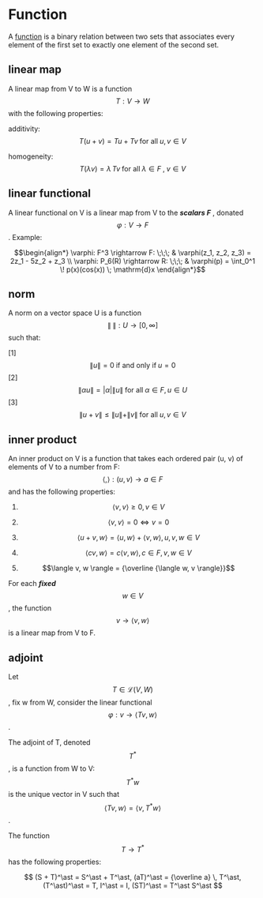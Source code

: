 <script id="MathJax-script" async src="https://cdn.jsdelivr.net/npm/mathjax@3/es5/tex-mml-chtml.js"></script>

# Function

A [function][wiki function] is a binary relation between two sets
that associates every element of the first set to exactly one element of the second set.

## linear map

A linear map from V to W is a function $$T: V \rightarrow W$$ with the following
properties:

additivity:
$$T(u + v) = Tu + Tv \; \mbox{for all} \; u, v \in V$$

homogeneity:
$$T(\lambda v) = \lambda \, Tv \; \mbox{for all} \; \lambda \in F \; , \; v \in V$$

## linear functional

A linear functional on V is a linear map from V to the
***scalars F*** , donated $$\varphi: V \rightarrow F$$. Example:

$$\begin{align*}
\varphi: F^3 \rightarrow F:    \;\;\; & \varphi(z_1, z_2, z_3) = 2z_1 - 5z_2 + z_3 \\
\varphi: P_6(R) \rightarrow R: \;\;\; & \varphi(p) = \int_0^1 \! p(x)(cos(x)) \; \mathrm{d}x
\end{align*}$$

## norm

A norm on a vector space U is a function $$\| \; \|: U \rightarrow [0, \infty]$$
such that:

[1] $$\| u \| = 0 \; \mbox{if and only if} \; u = 0$$
[2] $$\| \alpha u \| = |\alpha|\|u\| \; \mbox{for all} \; \alpha \in F, u \in U$$
[3] $$\| u + v \| \leq \|u\| + \|v\| \; \mbox{for all} \; u, v \in V$$

## inner product

An inner product on V is a function that takes
each ordered pair (u, v) of elements of V to a number
from F: $$\langle , \rangle : (u, v) \rightarrow a \in F$$
and has the following properties:

1. $$\langle v , v \rangle \geq 0 , v \in V$$

2. $$\langle v , v \rangle = 0 \Leftrightarrow v = 0$$

3. $$\langle u + v , w \rangle = \langle u , w \rangle + \langle v , w \rangle, u, v, w \in V$$

4. $$\langle cv , w \rangle = c\langle v , w \rangle, c \in F, v, w \in V$$

5. $$\langle v, w \rangle = {\overline {\langle w, v \rangle}}$$

For each ***fixed*** $$w \in V$$, the
function $$v \rightarrow \langle v , w \rangle$$ is a linear map from V to F.

## adjoint

Let $$T \in \mathcal{L}(V, W)$$, fix w from W,
consider the linear functional $$ \varphi : v \rightarrow \langle Tv , w \rangle$$.

The adjoint of T, denoted $$T^\ast$$, is a function from W to V:
$$T^\ast w$$ is the unique vector in V such that
$$\langle Tv , w \rangle = \langle v , T^{\ast}w \rangle $$.

The function $$T \rightarrow T^{\ast}$$ has the following properties:

$$
(S + T)^\ast = S^\ast + T^\ast,
(aT)^\ast = {\overline a} \, T^\ast,
(T^\ast)^\ast = T,
I^\ast = I,
(ST)^\ast = T^\ast S^\ast
$$

[wiki function]: https://en.wikipedia.org/wiki/Function_(mathematics)
